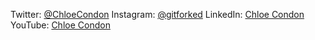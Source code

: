 Twitter: [@ChloeCondon](https://twitter.com/ChloeCondon)
Instagram: [@gitforked](https://www.instagram.com/gitforked/)
LinkedIn: [Chloe Condon](https://www.linkedin.com/in/chloecondon/)
YouTube: [Chloe Condon](https://www.youtube.com/channel/UChWn8UyK3PNfMLYOCzrH6sQ)
